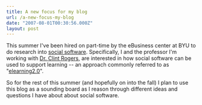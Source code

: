 ```yaml
---
title: A new focus for my blog
url: /a-new-focus-my-blog
date: "2007-08-01T00:30:56.000Z"
layout: post
---
```


This summer I've been hired on part-time by the eBusiness center at BYU to do research into [social software][0]. Specifically, I and the professor I'm working with [Dr. Clint Rogers][1], are interested in how social software can be used to support learning -- an approach commonly referred to as "[elearning2.0][2]".  

  

So for the rest of this summer (and hopefully on into the fall) I plan to use this blog as a sounding board as I reason through different ideas and questions I have about about social software.

[0]: http://en.wikipedia.org/wiki/Social_software
[1]: http://www.clintrogersonline.com/blog/
[2]: http://en.wikipedia.org/wiki/E-learning#E-Learning_2.0